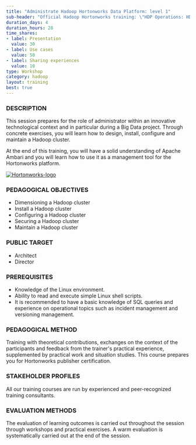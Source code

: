 ```yaml
---
title: "Administrate Hadoop Hortonworks Data Platform: level 1"
sub-header: "Official Hadoop Hortonworks training: \"HDP Operations: HDP Administration 1\""
duration_days: 4
duration_hours: 28
time_shares:
- label: Presentation
  value: 30
- label: Use cases
  value: 50
- label: Sharing experiences
  value: 10
type: Workshop
category: hadoop
layout: training
best: true
---
```


### DESCRIPTION
This session prepares for the role of administrator within an innovative technological context and in particular during a Big Data project. Through concrete exercises, you will learn how to design, install, configure and maintain a Hadoop cluster. 

At the end of this training, you will have a solid understanding of Apache Ambari and you will learn how to use it as a management tool for the Hortonworks platform.

[![Hortonworks-logo](//d1ri137x9edlub.cloudfront.net/uploads/training_partner/logo/2/large_HW_logo.png)](http://hortonworks.com/partner/octo)

### PEDAGOGICAL OBJECTIVES
* Dimensioning a Hadoop cluster
* Install a Hadoop cluster
* Configuring a Hadoop cluster
* Securing a Hadoop cluster
* Maintain a Hadoop cluster

### PUBLIC TARGET
* Architect
* Director

### PREREQUISITES
* Knowledge of the Linux environment.
* Ability to read and execute simple Linux shell scripts.
* It is recommended to have a basic knowledge of SQL queries and experience on operational topics such as incident management and versioning management.

### PEDAGOGICAL METHOD
Training with theoretical contributions, exchanges on the context of the participants and feedback from the trainer's practical experience, supplemented by practical work and situation studies. 
This course prepares you for Hortonworks publisher certification.

### STAKEHOLDER PROFILES
All our training courses are run by experienced and peer-recognized training consultants.

### EVALUATION METHODS
The evaluation of learning outcomes is carried out throughout the session through workshops and practical exercises. A warm evaluation is systematically carried out at the end of the session.

